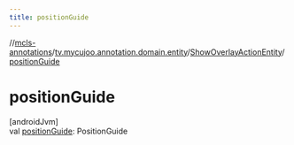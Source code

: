 ```yaml
---
title: positionGuide
---
```

//[mcls-annotations](../../../index.html)/[tv.mycujoo.annotation.domain.entity](../index.html)/[ShowOverlayActionEntity](index.html)/[positionGuide](position-guide.html)



# positionGuide



[androidJvm]\
val [positionGuide](position-guide.html): PositionGuide




